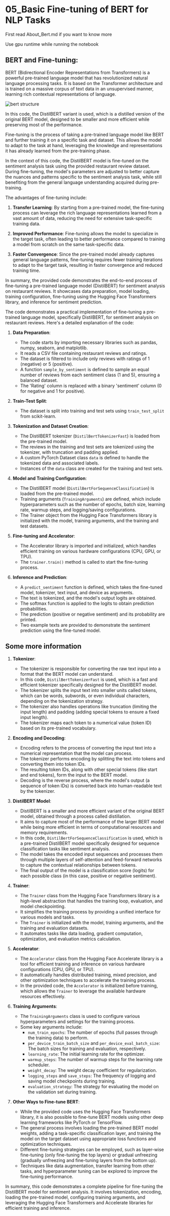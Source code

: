 # 05_Basic Fine-tuning of BERT for NLP Tasks

First read About_Bert.md if you want to know more

Use gpu runtime while running the notebook

## BERT and Fine-tuning:
BERT (Bidirectional Encoder Representations from Transformers) is a powerful pre-trained language model that has revolutionized natural language processing tasks. It is based on the Transformer architecture and is trained on a massive corpus of text data in an unsupervised manner, learning rich contextual representations of language.

![bert structure](https://media.geeksforgeeks.org/wp-content/uploads/20200422005041/NextSentencePrediction.jpg)

In this code, the DistilBERT variant is used, which is a distilled version of the original BERT model, designed to be smaller and more efficient while preserving most of the performance.

Fine-tuning is the process of taking a pre-trained language model like BERT and further training it on a specific task and dataset. This allows the model to adapt to the task at hand, leveraging the knowledge and representations it has already learned from the pre-training phase.

In the context of this code, the DistilBERT model is fine-tuned on the sentiment analysis task using the provided restaurant review dataset. During fine-tuning, the model's parameters are adjusted to better capture the nuances and patterns specific to the sentiment analysis task, while still benefiting from the general language understanding acquired during pre-training.

The advantages of fine-tuning include:

1. **Transfer Learning**: By starting from a pre-trained model, the fine-tuning process can leverage the rich language representations learned from a vast amount of data, reducing the need for extensive task-specific training data.

2. **Improved Performance**: Fine-tuning allows the model to specialize in the target task, often leading to better performance compared to training a model from scratch on the same task-specific data.

3. **Faster Convergence**: Since the pre-trained model already captures general language patterns, fine-tuning requires fewer training iterations to adapt to the target task, resulting in faster convergence and reduced training time.

In summary, the provided code demonstrates the end-to-end process of fine-tuning a pre-trained language model (DistilBERT) for sentiment analysis on restaurant reviews. It showcases data preparation, model loading, training configuration, fine-tuning using the Hugging Face Transformers library, and inference for sentiment prediction.

The code demonstrates a practical implementation of fine-tuning a pre-trained language model, specifically DistilBERT, for sentiment analysis on restaurant reviews. Here's a detailed explanation of the code:

1. **Data Preparation**:
   - The code starts by importing necessary libraries such as pandas, numpy, seaborn, and matplotlib.
   - It reads a CSV file containing restaurant reviews and ratings.
   - The dataset is filtered to include only reviews with ratings of 1 (negative) or 5 (positive).
   - A function `sample_by_sentiment` is defined to sample an equal number of reviews from each sentiment class (1 and 5), ensuring a balanced dataset.
   - The 'Rating' column is replaced with a binary 'sentiment' column (0 for negative and 1 for positive).

2. **Train-Test Split**:
   - The dataset is split into training and test sets using `train_test_split` from scikit-learn.

3. **Tokenization and Dataset Creation**:
   - The DistilBERT tokenizer (`DistilBertTokenizerFast`) is loaded from the pre-trained model.
   - The reviews in the training and test sets are tokenized using the tokenizer, with truncation and padding applied.
   - A custom PyTorch Dataset class `data` is defined to handle the tokenized data and associated labels.
   - Instances of the `data` class are created for the training and test sets.

4. **Model and Training Configuration**:
   - The DistilBERT model (`DistilBertForSequenceClassification`) is loaded from the pre-trained model.
   - Training arguments (`TrainingArguments`) are defined, which include hyperparameters such as the number of epochs, batch size, learning rate, warmup steps, and logging/saving configurations.
   - The Trainer object from the Hugging Face Transformers library is initialized with the model, training arguments, and the training and test datasets.

5. **Fine-tuning and Accelerator**:
   - The Accelerator library is imported and initialized, which handles efficient training on various hardware configurations (CPU, GPU, or TPU).
   - The `trainer.train()` method is called to start the fine-tuning process.

6. **Inference and Prediction**:
   - A `predict_sentiment` function is defined, which takes the fine-tuned model, tokenizer, text input, and device as arguments.
   - The text is tokenized, and the model's output logits are obtained.
   - The softmax function is applied to the logits to obtain prediction probabilities.
   - The prediction (positive or negative sentiment) and its probability are printed.
   - Two example texts are provided to demonstrate the sentiment prediction using the fine-tuned model.

## Some more information 

1. **Tokenizer**:
   - The tokenizer is responsible for converting the raw text input into a format that the BERT model can understand.
   - In this code, `DistilBertTokenizerFast` is used, which is a fast and efficient tokenizer specifically designed for the DistilBERT model.
   - The tokenizer splits the input text into smaller units called tokens, which can be words, subwords, or even individual characters, depending on the tokenization strategy.
   - The tokenizer also handles operations like truncation (limiting the input length) and padding (adding special tokens to ensure a fixed input length).
   - The tokenizer maps each token to a numerical value (token ID) based on its pre-trained vocabulary.

2. **Encoding and Decoding**:
   - Encoding refers to the process of converting the input text into a numerical representation that the model can process.
   - The tokenizer performs encoding by splitting the text into tokens and converting them into token IDs.
   - The resulting token IDs, along with other special tokens (like start and end tokens), form the input to the BERT model.
   - Decoding is the reverse process, where the model's output (a sequence of token IDs) is converted back into human-readable text by the tokenizer.

3. **DistilBERT Model**:
   - DistilBERT is a smaller and more efficient variant of the original BERT model, obtained through a process called distillation.
   - It aims to capture most of the performance of the larger BERT model while being more efficient in terms of computational resources and memory requirements.
   - In this code, `DistilBertForSequenceClassification` is used, which is a pre-trained DistilBERT model specifically designed for sequence classification tasks like sentiment analysis.
   - The model takes the encoded input sequences and processes them through multiple layers of self-attention and feed-forward networks to capture the contextual relationships between tokens.
   - The final output of the model is a classification score (logits) for each possible class (in this case, positive or negative sentiment).

4. **Trainer**:
   - The `Trainer` class from the Hugging Face Transformers library is a high-level abstraction that handles the training loop, evaluation, and model checkpointing.
   - It simplifies the training process by providing a unified interface for various models and tasks.
   - The `Trainer` is initialized with the model, training arguments, and the training and evaluation datasets.
   - It automates tasks like data loading, gradient computation, optimization, and evaluation metrics calculation.

5. **Accelerator**:
   - The `Accelerator` class from the Hugging Face Accelerate library is a tool for efficient training and inference on various hardware configurations (CPU, GPU, or TPU).
   - It automatically handles distributed training, mixed precision, and other optimization techniques to accelerate the training process.
   - In the provided code, the `Accelerator` is initialized before training, which allows the `Trainer` to leverage the available hardware resources effectively.

6. **Training Arguments**:
   - The `TrainingArguments` class is used to configure various hyperparameters and settings for the training process.
   - Some key arguments include:
     - `num_train_epochs`: The number of epochs (full passes through the training data) to perform.
     - `per_device_train_batch_size` and `per_device_eval_batch_size`: The batch sizes for training and evaluation, respectively.
     - `learning_rate`: The initial learning rate for the optimizer.
     - `warmup_steps`: The number of warmup steps for the learning rate scheduler.
     - `weight_decay`: The weight decay coefficient for regularization.
     - `logging_steps` and `save_steps`: The frequency of logging and saving model checkpoints during training.
     - `evaluation_strategy`: The strategy for evaluating the model on the validation set during training.

7. **Other Ways to Fine-tune BERT**:
   - While the provided code uses the Hugging Face Transformers library, it is also possible to fine-tune BERT models using other deep learning frameworks like PyTorch or TensorFlow.
   - The general process involves loading the pre-trained BERT model weights, adding a task-specific classification layer, and training the model on the target dataset using appropriate loss functions and optimization techniques.
   - Different fine-tuning strategies can be employed, such as layer-wise fine-tuning (only fine-tuning the top layers) or gradual unfreezing (gradually unfreezing and fine-tuning layers from the bottom up).
   - Techniques like data augmentation, transfer learning from other tasks, and hyperparameter tuning can be explored to improve the fine-tuning performance.

In summary, this code demonstrates a complete pipeline for fine-tuning the DistilBERT model for sentiment analysis. It involves tokenization, encoding, loading the pre-trained model, configuring training arguments, and leveraging the Hugging Face Transformers and Accelerate libraries for efficient training and inference.
